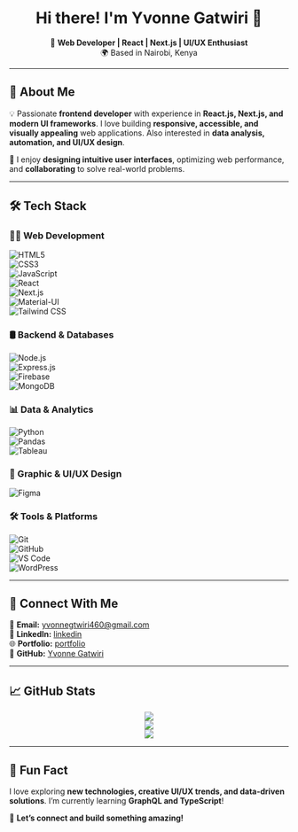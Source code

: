 <h1 align="center">Hi there! I'm Yvonne Gatwiri 👋</h1>

<p align="center">
🚀 <b>Web Developer | React | Next.js | UI/UX Enthusiast</b> <br>
🌍 Based in Nairobi, Kenya
</p>

---

## 🌟 About Me  

💡 Passionate **frontend developer** with experience in **React.js, Next.js, and modern UI frameworks**. I love building **responsive, accessible, and visually appealing** web applications. Also interested in **data analysis, automation, and UI/UX design**.  

🎨 I enjoy **designing intuitive user interfaces**, optimizing web performance, and **collaborating** to solve real-world problems.  

---

## 🛠️ Tech Stack  

### **👩‍💻 Web Development**  
![HTML5](https://img.shields.io/badge/HTML5-E34F26?style=flat&logo=html5&logoColor=white)  
![CSS3](https://img.shields.io/badge/CSS3-1572B6?style=flat&logo=css3&logoColor=white)  
![JavaScript](https://img.shields.io/badge/JavaScript-F7DF1E?style=flat&logo=javascript&logoColor=black)  
![React](https://img.shields.io/badge/React-61DAFB?style=flat&logo=react&logoColor=black)  
![Next.js](https://img.shields.io/badge/Next.js-000000?style=flat&logo=next.js&logoColor=white)  
![Material-UI](https://img.shields.io/badge/Material--UI-0081CB?style=flat&logo=mui&logoColor=white)  
![Tailwind CSS](https://img.shields.io/badge/TailwindCSS-38B2AC?style=flat&logo=tailwind-css&logoColor=white)  

### **🛢 Backend & Databases**  
![Node.js](https://img.shields.io/badge/Node.js-43853D?style=flat&logo=node.js&logoColor=white)  
![Express.js](https://img.shields.io/badge/Express.js-000000?style=flat&logo=express&logoColor=white)  
![Firebase](https://img.shields.io/badge/Firebase-FFCA28?style=flat&logo=firebase&logoColor=black)  
![MongoDB](https://img.shields.io/badge/MongoDB-4EA94B?style=flat&logo=mongodb&logoColor=white)  

### **📊 Data & Analytics**  
![Python](https://img.shields.io/badge/Python-3776AB?style=flat&logo=python&logoColor=white)  
![Pandas](https://img.shields.io/badge/Pandas-150458?style=flat&logo=pandas&logoColor=white)  
![Tableau](https://img.shields.io/badge/Tableau-E97627?style=flat&logo=tableau&logoColor=white)  

### **🎨 Graphic & UI/UX Design**  
![Figma](https://img.shields.io/badge/Figma-F24E1E?style=flat&logo=figma&logoColor=white)  


### **🛠 Tools & Platforms**  
![Git](https://img.shields.io/badge/Git-F05032?style=flat&logo=git&logoColor=white)  
![GitHub](https://img.shields.io/badge/GitHub-181717?style=flat&logo=github&logoColor=white)  
![VS Code](https://img.shields.io/badge/VS%20Code-007ACC?style=flat&logo=visual-studio-code&logoColor=white)  
![WordPress](https://img.shields.io/badge/WordPress-21759B?style=flat&logo=wordpress&logoColor=white)  

---

## 🔗 Connect With Me  

📧 **Email:** yvonnegtwiri460@gmail.com  
💼 **LinkedIn:** [linkedin](https://www.linkedin.com/in/yvonne-gatwiri-mwita/)  
  🌐 **Portfolio:** [portfolio](https://yvonnegat.github.io/iportfolio)  
🐙 **GitHub:** [Yvonne Gatwiri](https://github.com/yvonnegat)  

---

## 📈 GitHub Stats  

<p align="center">
  <img src="https://github-readme-streak-stats.herokuapp.com/?user=yvonnegat&theme=radical&hide_border=true" />
  <br>
  <img src="https://github-readme-stats.vercel.app/api/top-langs/?username=yvonnegat&layout=compact&theme=radical&hide_border=true" />
  <br>
  <img src="https://github-readme-stats.vercel.app/api?username=yvonnegat&show_icons=true&theme=radical&hide_border=true" />
</p>

---

## 🎯 Fun Fact  

I love exploring **new technologies, creative UI/UX trends, and data-driven solutions**. I’m currently learning **GraphQL and TypeScript**!  

🚀 **Let’s connect and build something amazing!**  
